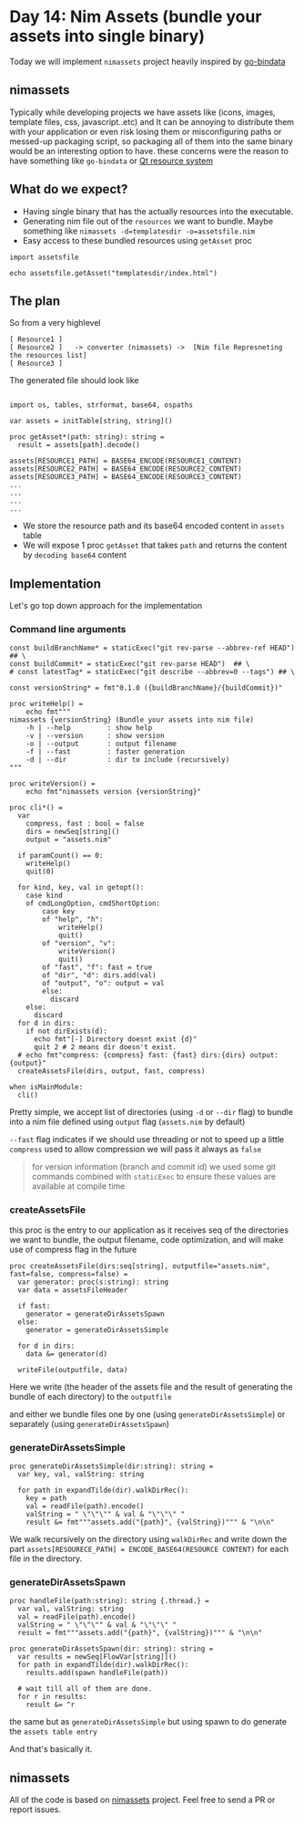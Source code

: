 # Day 14: Nim Assets (bundle your assets into single binary)

Today we will implement `nimassets` project heavily inspired by [go-bindata](https://github.com/jteeuwen/go-bindata) 

## nimassets

Typically while developing projects we have assets like (icons, images, template files, css, javascript..etc) and It can be annoying to distribute them with your application or even risk losing them or misconfiguring paths or messed-up packaging script, so packaging all of them into the same binary would be an interesting option to have. these concerns were the reason to have something like `go-bindata` or  [Qt resource system](http://doc.qt.io/qt-5/resources.html)

## What do we expect?

- Having single binary that has the actually resources into the executable.
- Generating nim file out of the `resources` we want to bundle. Maybe something like `nimassets -d=templatesdir -o=assetsfile.nim`
- Easy access to these bundled resources using `getAsset` proc
```Nimrod
import assetsfile

echo assetsfile.getAsset("templatesdir/index.html")
```

## The plan
So from a very highlevel 

```
[ Resource1 ]                                
[ Resource2 ]   -> converter (nimassets) ->  [Nim file Represneting the resources list]
[ Resource3 ]                                

```

The generated file should look like

```Nimrod

import os, tables, strformat, base64, ospaths

var assets = initTable[string, string]()

proc getAsset*(path: string): string = 
  result = assets[path].decode()

assets[RESOURCE1_PATH] = BASE64_ENCODE(RESOURCE1_CONTENT)
assets[RESOURCE2_PATH] = BASE64_ENCODE(RESOURCE2_CONTENT)
assets[RESOURCE3_PATH] = BASE64_ENCODE(RESOURCE3_CONTENT)
...
...
...
...

```

- We store the resource path and its base64 encoded content in `assets` table
- We will expose 1 proc `getAsset` that takes `path` and returns the content by `decoding base64` content


## Implementation
Let's go top down approach for the implementation 


### Command line arguments
```Nimrod
const buildBranchName* = staticExec("git rev-parse --abbrev-ref HEAD") ## \
const buildCommit* = staticExec("git rev-parse HEAD")  ## \
# const latestTag* = staticExec("git describe --abbrev=0 --tags") ## \

const versionString* = fmt"0.1.0 ({buildBranchName}/{buildCommit})"

proc writeHelp() = 
    echo fmt"""
nimassets {versionString} (Bundle your assets into nim file)
    -h | --help         : show help
    -v | --version      : show version
    -o | --output       : output filename
    -f | --fast         : faster generation
    -d | --dir          : dir to include (recursively)
"""

proc writeVersion() =
    echo fmt"nimassets version {versionString}"

proc cli*() =
  var 
    compress, fast : bool = false
    dirs = newSeq[string]()
    output = "assets.nim"
  
  if paramCount() == 0:
    writeHelp()
    quit(0)
  
  for kind, key, val in getopt():
    case kind
    of cmdLongOption, cmdShortOption:
        case key
        of "help", "h": 
            writeHelp()
            quit()
        of "version", "v":
            writeVersion()
            quit()
        of "fast", "f": fast = true
        of "dir", "d": dirs.add(val)
        of "output", "o": output = val 
        else:
          discard
    else:
      discard 
  for d in dirs:
    if not dirExists(d):
      echo fmt"[-] Directory doesnt exist {d}"
      quit 2 # 2 means dir doesn't exist.
  # echo fmt"compress: {compress} fast: {fast} dirs:{dirs} output:{output}"
  createAssetsFile(dirs, output, fast, compress)

when isMainModule:
  cli()
```
Pretty simple, we accept list of directories (using `-d` or `--dir` flag) to bundle into a nim file defined using `output` flag (`assets.nim` by default)

`--fast` flag indicates if we should use threading or not to speed up a little
`compress` used to allow compression we will pass it always as `false`

> for version information (branch and commit id) we used some git commands combined with `staticExec` to ensure these values are available at compile time

### createAssetsFile
this proc is the entry to our application as it receives seq of the directories we want to bundle, the output filename, code optimization, and will make use of compress flag in the future

```Nimrod
proc createAssetsFile(dirs:seq[string], outputfile="assets.nim", fast=false, compress=false) =
  var generator: proc(s:string): string
  var data = assetsFileHeader

  if fast:
    generator = generateDirAssetsSpawn
  else:
    generator = generateDirAssetsSimple

  for d in dirs:
    data &= generator(d)
  
  writeFile(outputfile, data)

```

Here we write (the header of the assets file and the result of generating the bundle of each directory) to the `outputfile`

and either we bundle files one by one (using `generateDirAssetsSimple`) or separately (using `generateDirAssetsSpawn`)

### generateDirAssetsSimple

```Nimrod
proc generateDirAssetsSimple(dir:string): string =
  var key, val, valString: string

  for path in expandTilde(dir).walkDirRec():
    key = path
    val = readFile(path).encode()
    valString = " \"\"\"" & val & "\"\"\" "
    result &= fmt"""assets.add("{path}", {valString})""" & "\n\n"
```

We walk recursively on the directory using `walkDirRec` and write down the part `assets[RESOURECE_PATH] = ENCODE_BASE64(RESOURCE CONTENT)` for each file in the directory.

### generateDirAssetsSpawn

```Nimrod
proc handleFile(path:string): string {.thread.} =
  var val, valString: string
  val = readFile(path).encode()
  valString = " \"\"\"" & val & "\"\"\" "
  result = fmt"""assets.add("{path}", {valString})""" & "\n\n"

proc generateDirAssetsSpawn(dir: string): string = 
  var results = newSeq[FlowVar[string]]()
  for path in expandTilde(dir).walkDirRec():
    results.add(spawn handleFile(path))

  # wait till all of them are done.
  for r in results:
    result &= ^r
```
the same but as `generateDirAssetsSimple` but using spawn to do generate the `assets table entry` 

And that's basically it. 

## nimassets
All of the code is based on [nimassets](https://github.com/xmonader/nimassets) project. Feel free to send a PR or report issues.


